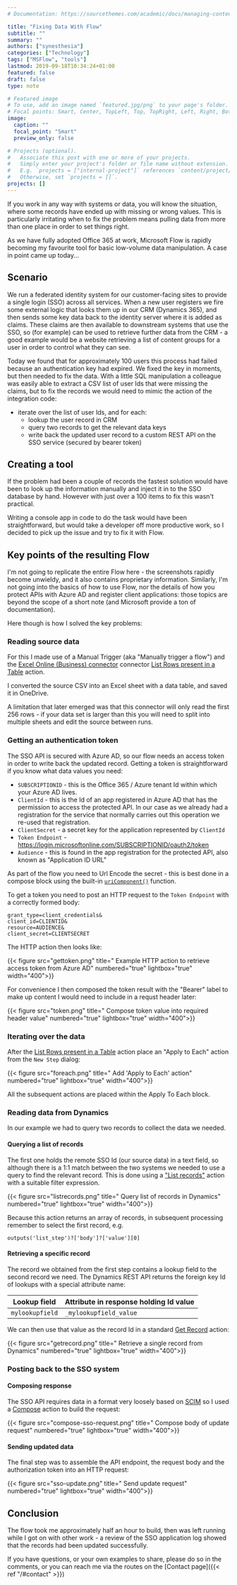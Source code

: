 ```yaml
---
# Documentation: https://sourcethemes.com/academic/docs/managing-content/

title: "Fixing Data With Flow"
subtitle: ""
summary: ""
authors: ["synesthesia"]
categories: ["Technology"]
tags: ["MSFlow", "tools"]
lastmod: 2019-09-18T10:34:24+01:00
featured: false
draft: false
type: note

# Featured image
# To use, add an image named `featured.jpg/png` to your page's folder.
# Focal points: Smart, Center, TopLeft, Top, TopRight, Left, Right, BottomLeft, Bottom, BottomRight.
image:
  caption: ""
  focal_point: "Smart"
  preview_only: false

# Projects (optional).
#   Associate this post with one or more of your projects.
#   Simply enter your project's folder or file name without extension.
#   E.g. `projects = ["internal-project"]` references `content/project/deep-learning/index.md`.
#   Otherwise, set `projects = []`.
projects: []
---
```

If you work in any way with systems or data, you will know the situation, where some records have ended up with missing or wrong values. This is particularly irritating when to fix the problem means pulling data from more than one place in order to set things right.

As we have fully adopted Office 365 at work, Microsoft Flow is rapidly becoming my favourite tool for basic low-volume data manipulation. A case in point came up today...

## Scenario
We run a federated identity system for our customer-facing sites to provide a single login (SSO) across all services. When a new user registers we fire some external logic that looks them up in our CRM (Dynamics 365), and then sends some key data back to the identity server where it is added as claims. These claims are then available to downstream systems that use the SSO, so (for example) can be used to retrieve further data from the CRM - a good example would be a website retrieving a list of content groups for a user in order to control what they can see.

Today we found that for approximately 100 users this process had failed because an authentication key had expired. We fixed the key in moments, but then needed to fix the data. With a little SQL manipulation a colleague was easily able to extract a CSV list of user Ids that were missing the claims, but to fix the records we would need to mimic the action of the integration code:

* iterate over the list of user Ids, and for each: 
  * lookup the user record in CRM
  * query two records to get the relevant data keys
  * write back the updated user record to a custom REST API on the SSO service (secured by bearer token)

## Creating a tool

If the problem had been a couple of records the fastest solution would have been to look up the information manually and inject it in to the SSO database by hand. However with just over a 100 items to fix this wasn't practical.

Writing a console app in code to do the task would have been straightforward, but would take a developer off more productive work, so I decided to pick up the issue and try to fix it with Flow.

## Key points of the resulting Flow

I'm not going to replicate the entire Flow here - the screenshots rapidly become unwieldy, and it also contains proprietary information. Similarly, I'm not going into the basics of how to use Flow, nor the details of how you protect APIs with Azure AD and register client applications: those topics are beyond the scope of a short note (and Microsoft provide a ton of documentation). 

Here though is how I solved the key problems:

### Reading source data

For this I made use of a Manual Trigger (aka "Manually trigger a flow")  and the [Excel Online (Business) connector](https://docs.microsoft.com/en-us/connectors/excelonlinebusiness/) connector [List Rows present in a Table](https://docs.microsoft.com/en-us/connectors/excelonlinebusiness/#list-rows-present-in-a-table) action.

I converted the source CSV into an Excel sheet with a data table, and saved it in OneDrive.

A limitation that later emerged was that this connector will only read the first 256 rows - if your data set is larger than this you will need to split into multiple sheets and edit the source between runs.

### Getting an authentication token

The SSO API is secured with Azure AD, so our flow needs an access token in order to write back the updated record. Getting a token is straightforward if you know what data values you need:

* `SUBSCRIPTIONID` - this is the Office 365 / Azure tenant Id within which your Azure AD lives.
* `ClientId` - this is the Id of an app registered in Azure AD that has the permission to access the protected API. In our case as we already had a registration for the service that normally carries out this operation we re-used that registration.
* `ClientSecret` - a secret key for the application represented by `ClientId`
* `Token Endpoint` - https://login.microsoftonline.com/SUBSCRIPTIONID/oauth2/token
* `Audience` - this is found in the app registration for the protected API, also known as "Application ID URL" 

As part of the flow you need to Url Encode the secret - this is best done in a compose block using the built-in [`uriComponent()`](https://docs.microsoft.com/en-us/azure/logic-apps/workflow-definition-language-functions-reference#uriComponent) function.

To get a token you need to post an HTTP request to the `Token Endpoint` with a correctly formed body:

```
grant_type=client_credentials&
client_id=CLIENTID&
resource=AUDIENCE&
client_secret=CLIENTSECRET
```
The HTTP action then looks like:

{{< figure src="gettoken.png" title=" Example HTTP action to retrieve access token from Azure AD" numbered="true" lightbox="true" width="400">}}

For convenience I then composed the token result with the "Bearer" label to make up content I would need to include in a requst header later:

{{< figure src="token.png" title=" Compose token value into required header value" numbered="true" lightbox="true" width="400">}}

### Iterating over the data

After the [List Rows present in a Table](https://docs.microsoft.com/en-us/connectors/excelonlinebusiness/#list-rows-present-in-a-table) action place an "Apply to Each" action from the `New Step` dialog:

{{< figure src="foreach.png" title=" Add 'Apply to Each' action" numbered="true" lightbox="true" width="400">}}

All the subsequent actions are placed within the Apply To Each block.

### Reading data from Dynamics

In our example we had to query two records to collect the data we needed.

#### Querying a list of records

The first one holds the remote SSO Id (our source data) in a text field, so although there is a 1:1 match between the two systems we needed to use a query to find the relevant record. This is done using a ["List records"](https://docs.microsoft.com/en-us/connectors/dynamicscrmonline/#list-records) action with a suitable filter expression.

{{< figure src="listrecords.png" title=" Query list of records in Dynamics" numbered="true" lightbox="true" width="400">}}


Because this action returns an array of records, in subsequent processing remember to select the first record, e.g. 

```
outputs('list_step')?['body']?['value'][0]
```

#### Retrieving a specific record

The record we obtained from the first step contains a lookup field to the second record we need. The  Dynamics REST API returns the foreign key Id of lookups with a special attribute name:

| Lookup field    | Attribute in response holding Id value |
| ----------------| ---------------------------------------|
| `mylookupfield` | `_mylookupfield_value`                 |

We can then use that value as the record Id in a standard [Get Record](https://docs.microsoft.com/en-us/connectors/dynamicscrmonline/#get-record) action:

{{< figure src="getrecord.png" title=" Retrieve a single record from Dynamics" numbered="true" lightbox="true" width="400">}}

### Posting back to the SSO system

#### Composing response

The SSO API requires data in a format very loosely based on [SCIM](http://www.simplecloud.info/) so I used a [Compose](https://docs.microsoft.com/en-us/flow/data-operations#use-the-compose-action) action to build the request:

{{< figure src="compose-sso-request.png" title=" Compose body of update request" numbered="true" lightbox="true" width="400">}}

#### Sending updated data

The final step was to assemble the API endpoint, the request body and the authorization token into an HTTP request:

{{< figure src="sso-update.png" title=" Send update request" numbered="true" lightbox="true" width="400">}}


## Conclusion

The flow took me approximately half an hour to build, then was left running while I got on with other work - a review of the SSO application log showed that the records had been updated successfully.

If you have questions, or your own examples to share, please do so in the comments, or you can reach me via the routes on the [Contact page]({{< ref "/#contact" >}})
